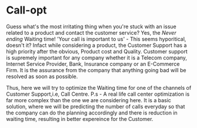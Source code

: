 # Call-opt
Guess what's the most irritating thing when you're stuck with an issue related to a product and contact the customer service?
Yes, the *Never ending* Waiting time!
'Your call is important to us' - This seems hyporitical, doesn't it? Infact while considering a product, the Customer Support has a high priority after the obvious, Product cost and Quality.
Customer support is supremely important for any company whether it is a Telecom company, Internet  Service Provider, Bank, Insurance company or an E-Commerce Firm. It is the assurance from the company that anything going bad will be resolved as soon as possible.

Thus, here we will try to optimize the Waiting time for one of the channels of Customer Support,i.e, Call Centre.
P.s - A real life call center optimization is far more complex than the one we are considering here. It is a basic solution, where we will be predicting the number of calls everyday so that the company can do the planning accordingly and there is reduction in waiting time, resulting in better expereince for the Customer.
